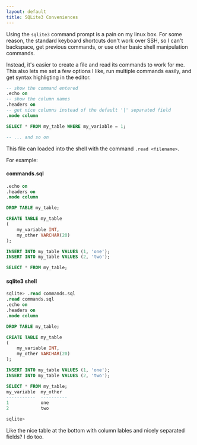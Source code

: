 ```yaml
---
layout: default
title: SQLite3 Conveniences
---
```


Using the `sqlite3` command prompt is a pain on my linux box.
For some reason, the standard keyboard shortcuts don't work over SSH, so I can't
backspace, get previous commands, or use other basic shell manipulation commands.

Instead, it's easier to create a file and read its commands to work for me.
This also lets me set a few options I like, run multiple commands easily, and get
syntax highligting in the editor.

```sql
-- show the command entered
.echo on
-- show the column names
.headers on
-- get nice columns instead of the default '|' separated field
.mode column

SELECT * FROM my_table WHERE my_variable = 1;

-- ... and so on
```

This file can loaded into the shell with the command `.read <filename>`.

For example:

#### commands.sql

```sql
.echo on
.headers on
.mode column

DROP TABLE my_table;

CREATE TABLE my_table
(
    my_variable INT,
    my_other VARCHAR(20)
);

INSERT INTO my_table VALUES (1, 'one');
INSERT INTO my_table VALUES (2, 'two');

SELECT * FROM my_table;
```

#### sqlite3 shell

```sql
sqlite> .read commands.sql
.read commands.sql
.echo on
.headers on
.mode column

DROP TABLE my_table;

CREATE TABLE my_table
(
    my_variable INT,
    my_other VARCHAR(20)
);

INSERT INTO my_table VALUES (1, 'one');
INSERT INTO my_table VALUES (2, 'two');

SELECT * FROM my_table;
my_variable  my_other
-----------  ----------
1            one
2            two

sqlite>
```

Like the nice table at the bottom with column lables and nicely separated fields?
I do too.
